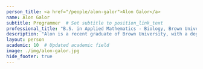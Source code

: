 ```yaml
---
person_title: <a href="/people/alon-galor">Alon Galor</a>
name: Alon Galor
subtitle: Programmer  # Set subtitle to position_link_text
professional_title: "B.S. in Applied Mathematics - Biology, Brown University, Scientific Programmer (2017-2021), PhD student, University of Oxford"
description: "Alon is a recent graduate of Brown University, with a degree in Applied Mathematics - Biology (B.S.) and Economics (B.A.). Prior to joining the lab, he worked as a Research Associate at Harvard Business School and spent summers at Central and Investment Banks. In the coming years, Alon hopes to pursue doctoral studies in Biomedical Informatics."
layout: person
academic: 10  # Updated academic field
image: ./img/alon-galor.jpg
hide_footer: true
---
```

